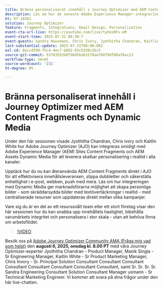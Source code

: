 ```yaml
---
title: Bränna personaliserat innehåll i Journey Optimizer med AEM Content Fragments och Dynamic Media
description: Läs om hur de senaste Adobe Experience Manager-integreringarna i Adobe Journey Optimizer kan effektivisera och effektivisera leveransen av innehåll
kt: KT-18261
solution: Journey Optimizer
feature: Fragments, Integrations, Email Design, Personalization
event-cta-url-live: https://youtube.com/live/tyXesNYv-eM
event-start-time: 2025-07-31 08:30-7
event-guests: Sandra Hausmann, Chris Ivory, Jyothitha Chandran, Kaitlin White
last-substantial-update: 2025-07-31T00:00:00Z
exl-id: 0accdf09-75c4-4ec7-b892-93c5d39c1bc5
source-git-commit: 53783552b0f98d5bdb3178ae76879df08af8ac23
workflow-type: tm+mt
source-wordcount: '231'
ht-degree: 0%

---
```


# Bränna personaliserat innehåll i Journey Optimizer med AEM Content Fragments och Dynamic Media

Under den här sessionen visade Jyothitha Chandran, Chris ivory och Kaitlin White hur Adobe Journey Optimizer (AJO) kan integreras smidigt med Adobe Experience Manager (AEM) Sites Content Fragments och AEM Assets Dynamic Media för att leverera skalbar personalisering i realtid i alla kanaler.

Upptäck hur du nu kan återanvända AEM Content Fragments direkt i AJO för att effektivisera innehållsleveransen, slippa dubbletter och säkerställa enhetlighet i e-post, webben, push med mera. Läs om hur integreringen med Dynamic Media ger marknadsförarna möjlighet att skapa personliga bilder - som skräddarsydda bilder med textövertäckningar i realtid - med centraliserade resurser som uppdateras direkt mellan olika kampanjer.

Vare sig du är en del av ett resurssnålt team eller ett stort företag visar den här sessionen hur du kan snabba upp innehållets hastighet, bibehålla varumärkets integritet och personalisera i stor skala - utan att behöva finna om arbetsflödet.

>[!VIDEO](https://video.tv.adobe.com/v/3470355/?quality=12&learn=on)

Besök oss på [Adobe Journey Optimizer Community AMA (Fråga mig vad som helst)](https://nam04.safelinks.protection.outlook.com/?url=https%3A%2F%2Fexperienceleaguecommunities.adobe.com%2Ft5%2Fjourney-optimizer-events%2Fask-me-anything-august-6th-with-journey-optimizer-product%2Fev-p%2F763863&data=05%7C02%7Chausmann%40adobe.com%7Ce1ecb53785804d1f81db08ddc9253a9e%7Cfa7b1b5a7b34438794aed2c178decee1%7C0%7C0%7C638887883916927886%7CUnknown%7CTWFpbGZsb3d8eyJFbXB0eU1hcGkiOnRydWUsIlYiOiIwLjAuMDAwMCIsIlAiOiJXaW4zMiIsIkFOIjoiTWFpbCIsIldUIjoyfQ%3D%3D%7C0%7C%7C%7C&sdata=uT8EHrhwjyJv2%2BgK%2FhZcb0mx79C9JZgFrcLfPG6lfiQ%3D&reserved=0) den **augusti 6, 2025, onsdag kl. 8.00 PT** med våra Journey Optimizer-experter Jyothitha Chandran - Product Manager, Manik Singla - Sr Engineering Manager, Kaitlin White - Sr Product Marketing Manager, Chris Invory - Sr. Principal Solution Consultant Consultant Consultant Consultant Consultant Consultant Consultant Consultant, samt Sr. Sr. Sr. Sr. Sandra Engineering Consultant Solution Consultant Manager usmann - Sr Technical Marketing Engineer. Vi kommer att svara på dina frågor under den här live-chatten.

